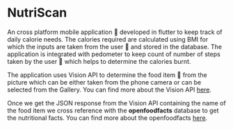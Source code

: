 # NutriScan

An cross platform mobile application :iphone: developed in flutter to keep track of daily calorie needs. The calories required are calculated using BMI for which the inputs are taken from the user :bow: and stored in the database. The application is integrated with pedometer to keep count of number of steps taken by the user :walking: which helps to determine the calories burnt.

The application uses Vision API to determine the food item :pizza: from the picture which can be either taken from the phone camera or can be selected from the Gallery. You can find more about the Vision API [here](https://cloud.google.com/vision/).

Once we get the JSON response from the Vision API containing the name of the food item we cross reference with the **openfoodfacts** database to get the nutritional facts. You can find more about the openfoodfacts [here](https://world.openfoodfacts.org/).
